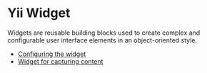 # Yii Widget

Widgets are reusable building blocks used to create complex and configurable user interface elements in
an object-oriented style.

- [Configuring the widget](widget-configuring.md)
- [Widget for capturing content](widget-for-capturing-content.md)
